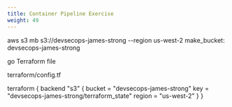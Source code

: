 ```yaml
---
title: Container Pipeline Exercise
weight: 49
---
```



aws s3 mb s3://devsecops-james-strong --region us-west-2
make_bucket: devsecops-james-strong

go Terraform file 

terraform/config.tf

terraform {
backend "s3" {
bucket = "devsecops-james-strong"
key    = "devsecops-james-strong/terraform_state"
region = "us-west-2"
}
}



